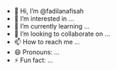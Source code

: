 - 👋 Hi, I’m @fadilanafisah
- 👀 I’m interested in ...
- 🌱 I’m currently learning ...
- 💞️ I’m looking to collaborate on ...
- 📫 How to reach me ...
- 😄 Pronouns: ...
- ⚡ Fun fact: ...

<!---
fadilanafisah/fadilanafisah is a ✨ special ✨ repository because its `README.md` (this file) appears on your GitHub profile.
You can click the Preview link to take a look at your changes.
--->
